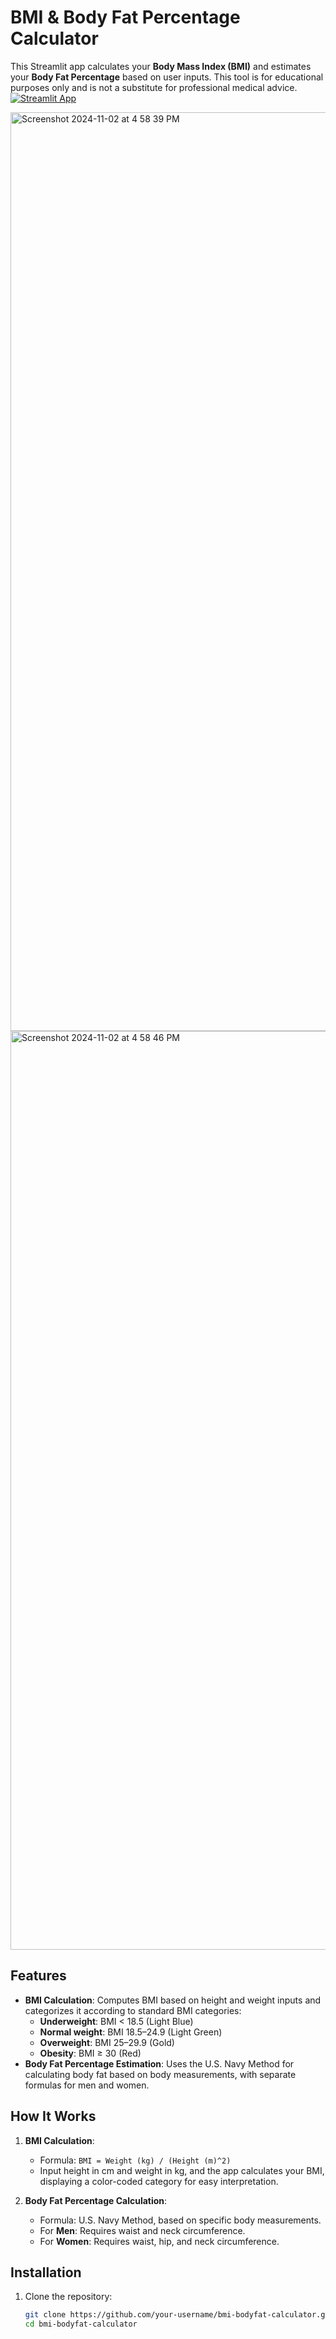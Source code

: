 # BMI & Body Fat Percentage Calculator

This Streamlit app calculates your **Body Mass Index (BMI)** and estimates your **Body Fat Percentage** based on user inputs. This tool is for educational purposes only and is not a substitute for professional medical advice.
[![Streamlit App](https://static.streamlit.io/badges/streamlit_badge_black_white.svg)](https://bmi-app-namratha.streamlit.app)

<img width="1470" alt="Screenshot 2024-11-02 at 4 58 39 PM" src="https://github.com/user-attachments/assets/b6ca9d89-8a2f-4616-bfeb-f6f5a3212595">
<img width="1470" alt="Screenshot 2024-11-02 at 4 58 46 PM" src="https://github.com/user-attachments/assets/11a5308f-ce33-4c6e-a5fd-4b0c3b297100">


## Features

- **BMI Calculation**: Computes BMI based on height and weight inputs and categorizes it according to standard BMI categories:
  - **Underweight**: BMI < 18.5 (Light Blue)
  - **Normal weight**: BMI 18.5–24.9 (Light Green)
  - **Overweight**: BMI 25–29.9 (Gold)
  - **Obesity**: BMI ≥ 30 (Red)
- **Body Fat Percentage Estimation**: Uses the U.S. Navy Method for calculating body fat based on body measurements, with separate formulas for men and women.

## How It Works

1. **BMI Calculation**:
   - Formula: `BMI = Weight (kg) / (Height (m)^2)`
   - Input height in cm and weight in kg, and the app calculates your BMI, displaying a color-coded category for easy interpretation.

2. **Body Fat Percentage Calculation**:
   - Formula: U.S. Navy Method, based on specific body measurements.
   - For **Men**: Requires waist and neck circumference.
   - For **Women**: Requires waist, hip, and neck circumference.

## Installation

1. Clone the repository:
   ```bash
   git clone https://github.com/your-username/bmi-bodyfat-calculator.git
   cd bmi-bodyfat-calculator
